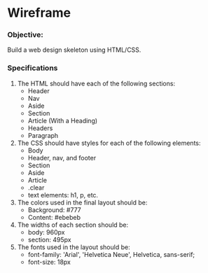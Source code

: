 # Wireframe
### Objective: 
Build a web design skeleton using HTML/CSS.
### Specifications
1. The HTML should have each of the following sections: 
   * Header
   * Nav
   * Aside
   * Section
   * Article (With a Heading)
   * Headers
   * Paragraph
2. The CSS should have styles for each of the following elements:
   * Body
   * Header, nav, and footer
   * Section
   * Aside
   * Article
   * .clear
   * text elements: h1, p, etc.
3. The colors used in the final layout should be:
   * Background: #777
   * Content: #ebebeb
4. The widths of each section should be:
   * body: 960px
   * section: 495px
5. The fonts used in the layout should be:
   * font-family: 'Arial', 'Helvetica Neue', Helvetica, sans-serif;
   * font-size: 18px
